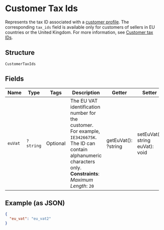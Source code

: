 
# Customer Tax Ids

Represents the tax ID associated with a [customer profile](../../doc/models/customer.md). The corresponding `tax_ids` field is available only for customers of sellers in EU countries or the United Kingdom.
For more information, see [Customer tax IDs](https://developer.squareup.com/docs/customers-api/what-it-does#customer-tax-ids).

## Structure

`CustomerTaxIds`

## Fields

| Name | Type | Tags | Description | Getter | Setter |
|  --- | --- | --- | --- | --- | --- |
| `euVat` | `?string` | Optional | The EU VAT identification number for the customer. For example, `IE3426675K`. The ID can contain alphanumeric characters only.<br>**Constraints**: *Maximum Length*: `20` | getEuVat(): ?string | setEuVat(?string euVat): void |

## Example (as JSON)

```json
{
  "eu_vat": "eu_vat2"
}
```

